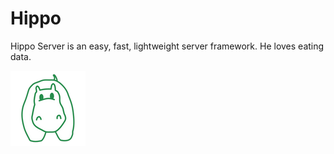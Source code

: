 # Hippo

Hippo Server is an easy, fast, lightweight server framework. He loves eating data.

![Hippo](doc/hippo.png)

